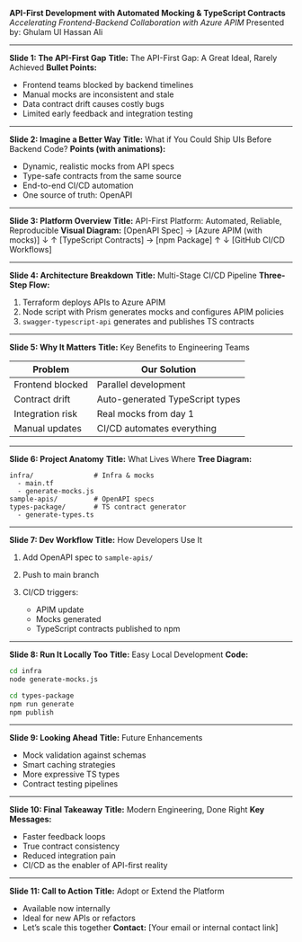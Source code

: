 **API-First Development with Automated Mocking & TypeScript Contracts**
*Accelerating Frontend-Backend Collaboration with Azure APIM*
Presented by: Ghulam Ul Hassan Ali

---

**Slide 1: The API-First Gap**
**Title:** The API-First Gap: A Great Ideal, Rarely Achieved
**Bullet Points:**

* Frontend teams blocked by backend timelines
* Manual mocks are inconsistent and stale
* Data contract drift causes costly bugs
* Limited early feedback and integration testing

---

**Slide 2: Imagine a Better Way**
**Title:** What if You Could Ship UIs Before Backend Code?
**Points (with animations):**

* Dynamic, realistic mocks from API specs
* Type-safe contracts from the same source
* End-to-end CI/CD automation
* One source of truth: OpenAPI

---

**Slide 3: Platform Overview**
**Title:** API-First Platform: Automated, Reliable, Reproducible
**Visual Diagram:**
\[OpenAPI Spec] → \[Azure APIM (with mocks)]
↓                            ↑
\[TypeScript Contracts] → \[npm Package]
↑                      ↓
\[GitHub CI/CD Workflows]

---

**Slide 4: Architecture Breakdown**
**Title:** Multi-Stage CI/CD Pipeline
**Three-Step Flow:**

1. Terraform deploys APIs to Azure APIM
2. Node script with Prism generates mocks and configures APIM policies
3. `swagger-typescript-api` generates and publishes TS contracts

---

**Slide 5: Why It Matters**
**Title:** Key Benefits to Engineering Teams

| Problem          | Our Solution                    |
| ---------------- | ------------------------------- |
| Frontend blocked | Parallel development            |
| Contract drift   | Auto-generated TypeScript types |
| Integration risk | Real mocks from day 1           |
| Manual updates   | CI/CD automates everything      |

---

**Slide 6: Project Anatomy**
**Title:** What Lives Where
**Tree Diagram:**

```
infra/               # Infra & mocks
  - main.tf
  - generate-mocks.js
sample-apis/         # OpenAPI specs
types-package/       # TS contract generator
  - generate-types.ts
```

---

**Slide 7: Dev Workflow**
**Title:** How Developers Use It

1. Add OpenAPI spec to `sample-apis/`
2. Push to main branch
3. CI/CD triggers:

   * APIM update
   * Mocks generated
   * TypeScript contracts published to npm

---

**Slide 8: Run It Locally Too**
**Title:** Easy Local Development
**Code:**

```sh
cd infra
node generate-mocks.js

cd types-package
npm run generate
npm publish
```

---

**Slide 9: Looking Ahead**
**Title:** Future Enhancements

* Mock validation against schemas
* Smart caching strategies
* More expressive TS types
* Contract testing pipelines

---

**Slide 10: Final Takeaway**
**Title:** Modern Engineering, Done Right
**Key Messages:**

* Faster feedback loops
* True contract consistency
* Reduced integration pain
* CI/CD as the enabler of API-first reality

---

**Slide 11: Call to Action**
**Title:** Adopt or Extend the Platform

* Available now internally
* Ideal for new APIs or refactors
* Let’s scale this together
  **Contact:** \[Your email or internal contact link]
